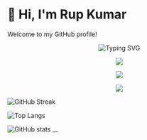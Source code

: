 # 👋 Hi, I'm Rup Kumar
Welcome to my GitHub profile!
<!-- Animated name using SVG -->
<p align="center">
  <img src="https://readme-typing-svg.herokuapp.com?font=Fira+Code&size=28&pause=1000&color=00FF00&center=true&vCenter=true&width=435&lines=Hi%2C+I'm+Shree+Krishna!" alt="Typing SVG" />
</p>

<!-- GitHub Streak -->
<p align="center">
  <img src="https://github-readme-streak-stats.herokuapp.com/?user=shreekrishna&theme=dark" />
</p>

<!-- GitHub Stats -->
<p align="center">
  <img src="https://github-readme-stats.vercel.app/api?username=shreekrishna&show_icons=true&theme=dark" />
</p>

<!-- Top Languages -->
<p align="center">
  <img src="https://github-readme-stats.vercel.app/api/top-langs/?username=shreekrishna&layout=compact&theme=dark" />
</p>


![GitHub Streak](https://github-readme-streak-stats.herokuapp.com/?user=rupkumar&theme=dark)

![Top Langs](https://github-readme-stats.vercel.app/api/top-langs/?username=rupkumar&layout=compact&theme=dark)

![GitHub stats](https://github-readme-stats.vercel.app/api?username=rupkumar&show_icons=true&theme=dark)
__
